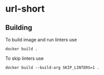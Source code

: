 # url-short

## Building

To build image and run linters use

```
docker build .
```

To skip linters use 

```
docker build --build-arg SKIP_LINTERS=1 .
```